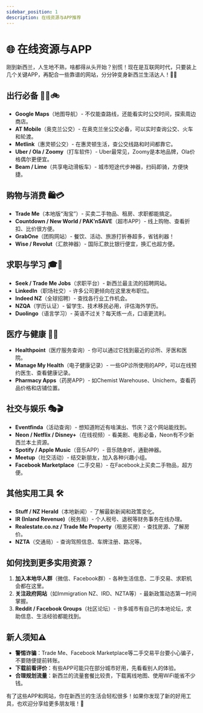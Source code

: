 ```yaml
---
sidebar_position: 1
description: 在线资源与APP推荐
---
```


# 🌐 在线资源与APP

刚到新西兰，人生地不熟，啥都得从头开始？别慌！现在是互联网时代，只要装上几个关键APP，再配合一些靠谱的网站，分分钟变身新西兰生活达人！📱💡

## 出行必备 🚗🚌🚲

- **Google Maps**（地图导航）- 不仅能查路线，还能看实时公交时间，探索周边商店。
- **AT Mobile**（奥克兰公交）- 在奥克兰坐公交必备，可以实时查询公交、火车和轮渡。
- **Metlink**（惠灵顿公交）- 在惠灵顿生活，查公交线路和时间都靠它。
- **Uber / Ola / Zoomy**（打车软件）- Uber最常见，Zoomy是本地品牌，Ola价格偶尔更便宜。
- **Beam / Lime**（共享电动滑板车）- 城市短途代步神器，扫码即骑，方便快捷。

## 购物与消费 🛍️💳

- **Trade Me**（本地版“淘宝”）- 买卖二手物品、租房、求职都能搞定。
- **Countdown / New World / PAK’nSAVE**（超市APP）- 线上购物、查看折扣、比价很方便。
- **GrabOne**（团购网站）- 餐饮、活动、旅游打折券超多，省钱利器！
- **Wise / Revolut**（汇款神器）- 国际汇款比银行便宜，换汇也超方便。

## 求职与学习 🎓💼

- **Seek / Trade Me Jobs**（求职平台）- 新西兰最主流的招聘网站。
- **LinkedIn**（职场社交）- 许多公司更倾向在这里发布职位。
- **Indeed NZ**（全球招聘）- 查找各行业工作机会。
- **NZQA**（学历认证）- 留学生、技术移民必用，评估海外学历。
- **Duolingo**（语言学习）- 英语不过关？每天练一点，口语更流利。

## 医疗与健康 🏥💊

- **Healthpoint**（医疗服务查询）- 你可以通过它找到最近的诊所、牙医和医院。
- **Manage My Health**（电子健康记录）- 一些GP诊所使用的APP，可以在线预约医生、查看健康记录。
- **Pharmacy Apps**（药房APP）- 如Chemist Warehouse、Unichem，查看药品价格和店铺位置。

## 社交与娱乐 🎭🎬

- **Eventfinda**（活动查询）- 想知道附近有啥演出、节庆？这个网站能找到。
- **Neon / Netflix / Disney+**（在线视频）- 看美剧、电影必备，Neon有不少新西兰本土资源。
- **Spotify / Apple Music**（音乐APP）- 音乐随身听，通勤神器。
- **Meetup**（社交活动）- 结交新朋友，加入各种兴趣小组。
- **Facebook Marketplace**（二手交易）- 在Facebook上买卖二手物品，超方便。

## 其他实用工具 🛠️

- **Stuff / NZ Herald**（本地新闻）- 了解最新新闻和政策变化。
- **IR (Inland Revenue)**（税务局）- 个人税号、退税等财务事务在线办理。
- **Realestate.co.nz / Trade Me Property**（租房买房）- 查找房源、了解房价。
- **NZTA**（交通局）- 查询驾照信息、车牌注册、路况等。

## 如何找到更多实用资源？

1. **加入本地华人群**（微信、Facebook群）- 各种生活信息、二手交易、求职机会都在这里。
2. **关注政府网站**（如Immigration NZ、IRD、NZTA等）- 最新政策动态第一时间掌握。
3. **Reddit / Facebook Groups**（社区论坛）- 许多城市有自己的本地论坛，求助信息、生活经验都能找到。

## 新人须知⚠️

- **警惕诈骗**：Trade Me、Facebook Marketplace等二手交易平台要小心骗子，不要随便提前转账。
- **下载前看评价**：有些APP可能只在部分城市好用，先看看别人的体验。
- **合理规划流量**：新西兰的流量套餐比较贵，下载离线地图、使用WiFi能省不少钱。

有了这些APP和网站，你在新西兰的生活会轻松很多！如果你发现了新的好用工具，也欢迎分享给更多朋友哦！🎉
